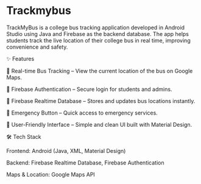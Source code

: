# Trackmybus
TrackMyBus is a college bus tracking application developed in Android Studio using Java and Firebase as the backend database. The app helps students track the live location of their college bus in real time, improving convenience and safety.

✨ Features

📌 Real-time Bus Tracking – View the current location of the bus on Google Maps.

🔑 Firebase Authentication – Secure login for students and admins.

📡 Firebase Realtime Database – Stores and updates bus locations instantly.

🚨 Emergency Button – Quick access to emergency services.

🎯 User-Friendly Interface – Simple and clean UI built with Material Design.

🛠️ Tech Stack

Frontend: Android (Java, XML, Material Design)

Backend: Firebase Realtime Database, Firebase Authentication

Maps & Location: Google Maps API
